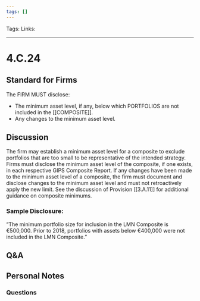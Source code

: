 ```yaml
---
tags: []
---
```

Tags:
Links: 
___
# 4.C.24
## Standard for Firms
The FIRM MUST disclose:
- The minimum asset level, if any, below which PORTFOLIOS are not included in the [[COMPOSITE]].
- Any changes to the minimum asset level.
## Discussion
The firm may establish a minimum asset level for a composite to exclude portfolios that are too small to be representative of the intended strategy. Firms must disclose the minimum asset level of the composite, if one exists, in each respective GIPS Composite Report. If any changes have been made to the minimum asset level of a composite, the firm must document and disclose changes to the minimum asset level and must not retroactively apply the new limit. See the discussion of Provision [[3.A.11]] for additional guidance on composite minimums.
### Sample Disclosure:
“The minimum portfolio size for inclusion in the LMN Composite is €500,000. Prior to 2018, portfolios with assets below €400,000 were not included in the LMN Composite.”
## Q&A

## Personal Notes

### Questions